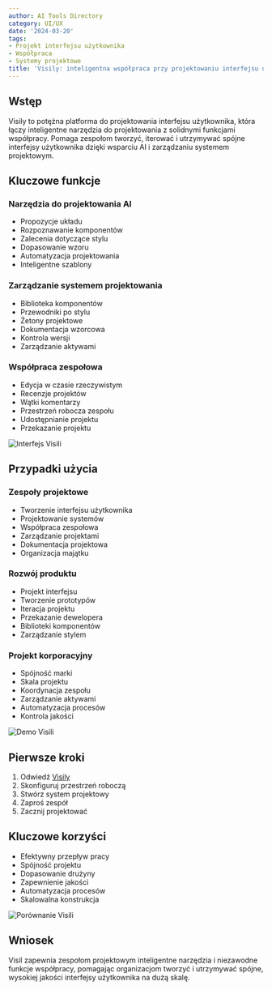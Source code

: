 ```yaml
---
author: AI Tools Directory
category: UI/UX
date: '2024-03-20'
tags:
- Projekt interfejsu użytkownika
- Współpraca
- Systemy projektowe
title: 'Visily: inteligentna współpraca przy projektowaniu interfejsu użytkownika'
---
```


## Wstęp

Visily to potężna platforma do projektowania interfejsu użytkownika, która łączy inteligentne narzędzia do projektowania z solidnymi funkcjami współpracy. Pomaga zespołom tworzyć, iterować i utrzymywać spójne interfejsy użytkownika dzięki wsparciu AI i zarządzaniu systemem projektowym.

## Kluczowe funkcje

### Narzędzia do projektowania AI
- Propozycje układu
- Rozpoznawanie komponentów
- Zalecenia dotyczące stylu
- Dopasowanie wzoru
- Automatyzacja projektowania
- Inteligentne szablony

### Zarządzanie systemem projektowania
- Biblioteka komponentów
- Przewodniki po stylu
- Żetony projektowe
- Dokumentacja wzorcowa
- Kontrola wersji
- Zarządzanie aktywami

### Współpraca zespołowa
- Edycja w czasie rzeczywistym
- Recenzje projektów
- Wątki komentarzy
- Przestrzeń robocza zespołu
- Udostępnianie projektu
- Przekazanie projektu

![Interfejs Visili](/imgs/visily/interfejs.jpg)

## Przypadki użycia

### Zespoły projektowe
- Tworzenie interfejsu użytkownika
- Projektowanie systemów
- Współpraca zespołowa
- Zarządzanie projektami
- Dokumentacja projektowa
- Organizacja majątku

### Rozwój produktu
- Projekt interfejsu
- Tworzenie prototypów
- Iteracja projektu
- Przekazanie dewelopera
- Biblioteki komponentów
- Zarządzanie stylem

### Projekt korporacyjny
- Spójność marki
- Skala projektu
- Koordynacja zespołu
- Zarządzanie aktywami
- Automatyzacja procesów
- Kontrola jakości

![Demo Visili](/imgs/visily/demo.jpg)

## Pierwsze kroki

1. Odwiedź [Visily](https://visily.ai)
2. Skonfiguruj przestrzeń roboczą
3. Stwórz system projektowy
4. Zaproś zespół
5. Zacznij projektować

## Kluczowe korzyści

- Efektywny przepływ pracy
- Spójność projektu
- Dopasowanie drużyny
- Zapewnienie jakości
- Automatyzacja procesów
- Skalowalna konstrukcja

![Porównanie Visili](/imgs/visily/comparison.jpg)

## Wniosek

Visil zapewnia zespołom projektowym inteligentne narzędzia i niezawodne funkcje współpracy, pomagając organizacjom tworzyć i utrzymywać spójne, wysokiej jakości interfejsy użytkownika na dużą skalę.